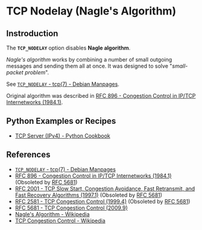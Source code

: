 # TCP Nodelay (Nagle's Algorithm)

## Instroduction

The **`TCP_NODELAY`** option disables **Nagle algorithm**.

*Nagle's algorithm* works by combining a number of small outgoing messages
and sending them all at once. It was designed to solve "*small-packet problem*".

See [`TCP_NODELAY` - tcp(7) - Debian Manpages](https://manpages.debian.org/bookworm/manpages/tcp.7.en.html#TCP_NODELAY).

Original algorithm was described in [RFC 896 - Congestion Control in IP/TCP Internetworks (1984.1)](https://www.rfc-editor.org/rfc/rfc896).

## Python Examples or Recipes

- [TCP Server (IPv4) - Python Cookbook](https://leven-cn.github.io/python-cookbook/cookbook/core/net/tcp_server_ipv4)

## References

<!-- markdownlint-disable line-length -->

- [`TCP_NODELAY` - tcp(7) - Debian Manpages](https://manpages.debian.org/bookworm/manpages/tcp.7.en.html#TCP_NODELAY)
- [RFC 896 - Congestion Control in IP/TCP Internetworks (1984.1)](https://www.rfc-editor.org/rfc/rfc896) (Obsoleted by [RFC 5681](https://www.rfc-editor.org/rfc/rfc5681))
- [RFC 2001 - TCP Slow Start, Congestion Avoidance, Fast Retransmit, and Fast Recovery Algorithms (1997.1)](https://www.rfc-editor.org/rfc/rfc2001) (Obsoleted by [RFC 5681](https://www.rfc-editor.org/rfc/rfc5681))
- [RFC 2581 - TCP Congestion Control (1999.4)](https://www.rfc-editor.org/rfc/rfc2581) (Obsoleted by [RFC 5681](https://www.rfc-editor.org/rfc/rfc5681))
- [RFC 5681 - TCP Congestion Control (2009.9)](https://www.rfc-editor.org/rfc/rfc5681)
- [Nagle's Algorithm - Wikipedia](https://en.wikipedia.org/wiki/Nagle%27s_algorithm)
- [TCP Congestion Control - Wikipedia](https://en.wikipedia.org/wiki/TCP_congestion_avoidance_algorithm)

<!-- markdownlint-enable line-length -->

